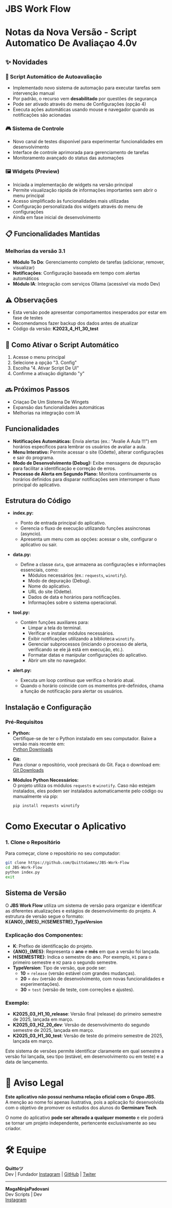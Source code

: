 # JBS Work Flow


# Notas da Nova Versão - Script Automatico De Avaliaçao 4.0v 

## ✨ Novidades

### 🤖 Script Automático de Autoavaliação
- Implementado novo sistema de automação para executar tarefas sem intervenção manual
- Por padrão, o recurso vem **desabilitado** por questões de segurança
- Pode ser ativado através do menu de Configurações (opção 4)
- Executa ações automáticas usando mouse e navegador quando as notificações são acionadas

### 🎮 Sistema de Controle
- Novo canal de testes disponível para experimentar funcionalidades em desenvolvimento
- Interface de controle aprimorada para gerenciamento de tarefas
- Monitoramento avançado do status das automações

### 🖼️ Widgets (Preview)
- Iniciada a implementação de widgets na versão principal
- Permite visualização rápida de informações importantes sem abrir o menu principal
- Acesso simplificado às funcionalidades mais utilizadas
- Configuração personalizada dos widgets através do menu de configurações
- Ainda em fase inicial de desenvolvimento

## 📋 Funcionalidades Mantidas
### Melhorias da versão 3.1
- **Módulo To Do**: Gerenciamento completo de tarefas (adicionar, remover, visualizar)
- **Notificações**: Configuração baseada em tempo com alertas automáticos
- **Módulo IA**: Integração com serviços Ollama (acessível via modo Dev)

## ⚠️ Observações
- Esta versão pode apresentar comportamentos inesperados por estar em fase de testes
- Recomendamos fazer backup dos dados antes de atualizar
- Código da versão: **K2023_4_H1_30_test**

## 🔧 Como Ativar o Script Automático
1. Acesse o menu principal
2. Selecione a opção "3. Config"
3. Escolha "4. Ativar Script De UI"
4. Confirme a ativação digitando "y"

## 🔜 Próximos Passos
- Criaçao De Um Sistema De Wingets
- Expansão das funcionalidades automáticas
- Melhorias na integração com IA
  
## Funcionalidades

- **Notificações Automáticas:** Envia alertas (ex.: "Avalie A Aula !!!") em horários específicos para lembrar os usuários de avaliar a aula.
- **Menu Interativo:** Permite acessar o site (Odette), alterar configurações e sair do programa.
- **Modo de Desenvolvimento (Debug):** Exibe mensagens de depuração para facilitar a identificação e correção de erros.
- **Processo de Alerta em Segundo Plano:** Monitora continuamente os horários definidos para disparar notificações sem interromper o fluxo principal do aplicativo.

## Estrutura do Código

- **index.py:**  
  - Ponto de entrada principal do aplicativo.
  - Gerencia o fluxo de execução utilizando funções assíncronas (asyncio).
  - Apresenta um menu com as opções: acessar o site, configurar o aplicativo ou sair.

- **data.py:**  
  - Define a classe `data`, que armazena as configurações e informações essenciais, como:
    - Módulos necessários (ex.: `requests`, `winotify`).
    - Modo de depuração (Debug).
    - Nome do aplicativo.
    - URL do site (Odette).
    - Dados de data e horários para notificações.
    - Informações sobre o sistema operacional.

- **tool.py:**  
  - Contém funções auxiliares para:
    - Limpar a tela do terminal.
    - Verificar e instalar módulos necessários.
    - Exibir notificações utilizando a biblioteca `winotify`.
    - Gerenciar subprocessos (iniciando o processo de alerta, verificando se ele já está em execução, etc.).
    - Formatar datas e manipular configurações do aplicativo.
    - Abrir um site no navegador.

- **alert.py:**  
  - Executa um loop contínuo que verifica o horário atual.
  - Quando o horário coincide com os momentos pré-definidos, chama a função de notificação para alertar os usuários.

## Instalação e Configuração

### Pré-Requisitos

- **Python:**  
  Certifique-se de ter o Python instalado em seu computador. Baixe a versão mais recente em:  
  [Python Downloads](https://www.python.org/downloads/)

- **Git:**  
  Para clonar o repositório, você precisará do Git. Faça o download em:  
  [Git Downloads](https://git-scm.com/downloads)

- **Módulos Python Necessários:**  
  O projeto utiliza os módulos `requests` e `winotify`. Caso não estejam instalados, eles podem ser instalados automaticamente pelo código ou manualmente via pip:
  ```bash
  pip install requests winotify
# Como Executar o Aplicativo

### 1. Clone o Repositório
Para começar, clone o repositório no seu computador:
  ```bash
  git clone https://github.com/QuittoGames/JBS-Work-Flow
  cd JBS-Work-Flow
  python index.py
  exit
````

## Sistema de Versão

O **JBS Work Flow** utiliza um sistema de versão para organizar e identificar as diferentes atualizações e estágios de desenvolvimento do projeto. A estrutura de versão segue o formato:
**K{ANO}_{MES}_H{SEMESTRE}_TypeVersion**


### Explicação dos Componentes:
- **K**: Prefixo de identificação do projeto.
- **{ANO}_{MES}**: Representa o **ano** e **mês** em que a versão foi lançada.
- **H{SEMESTRE}**: Indica o semestre do ano. Por exemplo, `H1` para o primeiro semestre e `H2` para o segundo semestre.
- **TypeVersion**: Tipo de versão, que pode ser:
  - **10** = `release` (versão estável com grandes mudanças).
  - **20** = `dev` (versão de desenvolvimento, com novas funcionalidades e experimentações).
  - **30** = `test` (versão de teste, com correções e ajustes).

### Exemplo:
- **K2025_03_H1_10_release**: Versão final (release) do primeiro semestre de 2025, lançada em março.
- **K2025_03_H2_20_dev**: Versão de desenvolvimento do segundo semestre de 2025, lançada em março.
- **K2025_03_H1_30_test**: Versão de teste do primeiro semestre de 2025, lançada em março.

Este sistema de versões permite identificar claramente em qual semestre a versão foi lançada, seu tipo (estável, em desenvolvimento ou em teste) e a data de lançamento.


# 🚨 Aviso Legal  

**Este aplicativo não possui nenhuma relação oficial com o Grupo JBS.**  
A menção ao nome foi apenas ilustrativa, pois a aplicação foi desenvolvida com o objetivo de promover os estudos dos alunos do **Germinare Tech**.  

O nome do aplicativo **pode ser alterado a qualquer momento** e ele poderá se tornar um projeto independente, pertencente exclusivamente ao seu criador.  

# 🛠️ Equipe

**Quittoツ**  
Dev | Fundador
[Instagram](https://www.instagram.com/quittooficial/) | [GitHub](https://github.com/QuittoGames) | [Twiter](https://x.com/QuittoGames)

---

**MagaNinjaPadovani**  
Dev Scripts | Dev  
[Instagram](https://www.instagram.com/meganinjapadovani/)

